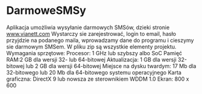 # DarmoweSMSy
Aplikacja umożliwia wysyłanie darmowych SMSów, dzieki stronie www.vianett.com
Wystarczy sie zarejestrować, login to email, hasło przyjdzie na podanego maila,
wprowadzamy dane do programu i cieszymy sie darmowym SMSem.
W pliku zip są wszystkie elementy projektu.
Wymagania sprzętowe:
Procesor: 1 GHz lub szybszy albo SoC
Pamięć RAM:2 GB dla wersji 32- lub 64-bitowej
Aktualizacja: 1 GB dla wersji 32-bitowej lub 2 GB dla wersji 64-bitowej
Miejsce na dysku twardym:
17 Mb dla 32-bitowego lub 20 Mb dla 64-bitowego systemu operacyjnego
Karta graficzna:
DirectX 9 lub nowsza ze sterownikiem WDDM 1.0
Ekran:
800 x 600
